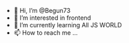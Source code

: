 - 👋 Hi, I’m @Begun73
- 👀 I’m interested in frontend
- 🌱 I’m currently learning All JS WORLD
- 📫 How to reach me ...
